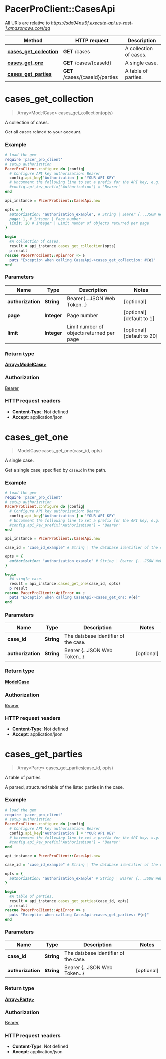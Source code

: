 # PacerProClient::CasesApi

All URIs are relative to *https://sdx94nst9f.execute-api.us-east-1.amazonaws.com/qa*

Method | HTTP request | Description
------------- | ------------- | -------------
[**cases_get_collection**](CasesApi.md#cases_get_collection) | **GET** /cases | A collection of cases.
[**cases_get_one**](CasesApi.md#cases_get_one) | **GET** /cases/{caseId} | A single case.
[**cases_get_parties**](CasesApi.md#cases_get_parties) | **GET** /cases/{caseId}/parties | A table of parties.


# **cases_get_collection**
> Array&lt;ModelCase&gt; cases_get_collection(opts)

A collection of cases.

Get all cases related to your account.

### Example
```ruby
# load the gem
require 'pacer_pro_client'
# setup authorization
PacerProClient.configure do |config|
  # Configure API key authorization: Bearer
  config.api_key['Authorization'] = 'YOUR API KEY'
  # Uncomment the following line to set a prefix for the API key, e.g. 'Bearer' (defaults to nil)
  #config.api_key_prefix['Authorization'] = 'Bearer'
end

api_instance = PacerProClient::CasesApi.new

opts = { 
  authorization: "authorization_example", # String | Bearer {...JSON Web Token...}
  page: 1, # Integer | Page number
  limit: 20 # Integer | Limit number of objects returned per page
}

begin
  #A collection of cases.
  result = api_instance.cases_get_collection(opts)
  p result
rescue PacerProClient::ApiError => e
  puts "Exception when calling CasesApi->cases_get_collection: #{e}"
end
```

### Parameters

Name | Type | Description  | Notes
------------- | ------------- | ------------- | -------------
 **authorization** | **String**| Bearer {...JSON Web Token...} | [optional] 
 **page** | **Integer**| Page number | [optional] [default to 1]
 **limit** | **Integer**| Limit number of objects returned per page | [optional] [default to 20]

### Return type

[**Array&lt;ModelCase&gt;**](ModelCase.md)

### Authorization

[Bearer](../README.md#Bearer)

### HTTP request headers

 - **Content-Type**: Not defined
 - **Accept**: application/json



# **cases_get_one**
> ModelCase cases_get_one(case_id, opts)

A single case.

Get a single case, specified by `caseId` in the path.

### Example
```ruby
# load the gem
require 'pacer_pro_client'
# setup authorization
PacerProClient.configure do |config|
  # Configure API key authorization: Bearer
  config.api_key['Authorization'] = 'YOUR API KEY'
  # Uncomment the following line to set a prefix for the API key, e.g. 'Bearer' (defaults to nil)
  #config.api_key_prefix['Authorization'] = 'Bearer'
end

api_instance = PacerProClient::CasesApi.new

case_id = "case_id_example" # String | The database identifier of the case.

opts = { 
  authorization: "authorization_example" # String | Bearer {...JSON Web Token...}
}

begin
  #A single case.
  result = api_instance.cases_get_one(case_id, opts)
  p result
rescue PacerProClient::ApiError => e
  puts "Exception when calling CasesApi->cases_get_one: #{e}"
end
```

### Parameters

Name | Type | Description  | Notes
------------- | ------------- | ------------- | -------------
 **case_id** | **String**| The database identifier of the case. | 
 **authorization** | **String**| Bearer {...JSON Web Token...} | [optional] 

### Return type

[**ModelCase**](ModelCase.md)

### Authorization

[Bearer](../README.md#Bearer)

### HTTP request headers

 - **Content-Type**: Not defined
 - **Accept**: application/json



# **cases_get_parties**
> Array&lt;Party&gt; cases_get_parties(case_id, opts)

A table of parties.

A parsed, structured table of the listed parties in the case.

### Example
```ruby
# load the gem
require 'pacer_pro_client'
# setup authorization
PacerProClient.configure do |config|
  # Configure API key authorization: Bearer
  config.api_key['Authorization'] = 'YOUR API KEY'
  # Uncomment the following line to set a prefix for the API key, e.g. 'Bearer' (defaults to nil)
  #config.api_key_prefix['Authorization'] = 'Bearer'
end

api_instance = PacerProClient::CasesApi.new

case_id = "case_id_example" # String | The database identifier of the case.

opts = { 
  authorization: "authorization_example" # String | Bearer {...JSON Web Token...}
}

begin
  #A table of parties.
  result = api_instance.cases_get_parties(case_id, opts)
  p result
rescue PacerProClient::ApiError => e
  puts "Exception when calling CasesApi->cases_get_parties: #{e}"
end
```

### Parameters

Name | Type | Description  | Notes
------------- | ------------- | ------------- | -------------
 **case_id** | **String**| The database identifier of the case. | 
 **authorization** | **String**| Bearer {...JSON Web Token...} | [optional] 

### Return type

[**Array&lt;Party&gt;**](Party.md)

### Authorization

[Bearer](../README.md#Bearer)

### HTTP request headers

 - **Content-Type**: Not defined
 - **Accept**: application/json




